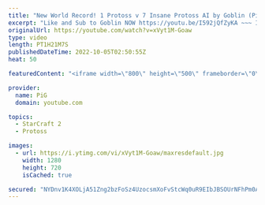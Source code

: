 ```yaml
---
title: "New World Record! 1 Protoss v 7 Insane Protoss AI by Goblin (PiG Reacts) - StarCraft 2"
excerpt: "Like and Sub to Goblin NOW https://youtu.be/I592jQfZyKA ~~~ I challenged StarCraft 2 Pros to take on 7 Random INSANE Cheater AIs at once! World Records have been falling left and right since uThermal did his 1 Terran vs 7 Zerg Insane AIs video. We've seen HeroMarine step up to do 1 Terran vs 7 Random"
originalUrl: https://youtube.com/watch?v=xVyt1M-Goaw
type: video
length: PT1H21M7S
publishedDateTime: 2022-10-05T02:50:55Z
heat: 50

featuredContent: "<iframe width=\"800\" height=\"500\" frameborder=\"0\" src=\"https://www.youtube.com/embed/xVyt1M-Goaw\" allow=\"accelerometer; autoplay; encrypted-media; gyroscope; picture-in-picture\" allowfullscreen></iframe>"

provider:
  name: PiG
  domain: youtube.com

topics:
  - StarCraft 2
  - Protoss

images:
  - url: https://i.ytimg.com/vi/xVyt1M-Goaw/maxresdefault.jpg
    width: 1280
    height: 720
    isCached: true

secured: "NYDnv1K4XOLjA51Zng2bzFoSz4UzocsmXoFvStcWq0uR9EIbJBSOUrNFhPm0AWhr0y6Yusp+t9T7jx/ukl0az25gW50hzg5Wx9RibKOCzNVrDH2ZYg9lLZtaKSsTKYsznA8Hm0DhSbPy6Xg3pvhjNX7XKvab4fWUhLMXBSWORJOtiA/qrnlghy7DSZeBCmvs3KIKYxVkmzkfXZCby0EAdn6i3whBxEC7TG/PJhlaB5Po/RKg/Rmp1d+dIt0YY9WcDYkRoLCBrj8wyJD7fhVFEeFEoNhW7oCOqkwm2Kp6qdPnjyfDQ6vVvy8czlcSNXhbnZmgZWlDG50d4lzK7cfHabJLZMxWZG3cv/IFzB45yFz48492yrHycU0XsrrajcHtqBMi4SYQoZ7iPBz7fkSs2bXM9+fPi0D9eAB6iPl76VY=;XwS4NOdA+GbJ3l736ukssw=="
---
```


